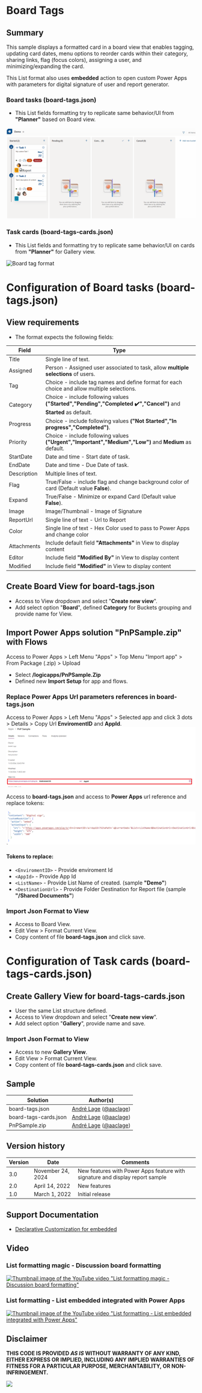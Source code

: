 # Board Tags

## Summary
This sample displays a formatted card in a board view that enables tagging, updating card dates, menu options to reorder cards within their category, sharing links, flag (focus colors), assigning a user, and minimizing/expanding the card. 

This List format also uses **embedded** action to open custom Power Apps with parameters for digital signature of user and report generator.

### Board tasks (board-tags.json)

- This List fields formatting try to replicate same behavior/UI from **"Planner"** based on Board view.

![screenshot of the sample](./assets/screenshot.gif)

### Task cards  (board-tags-cards.json)

- This List fields and formatting try to replicate same behavior/UI  on cards from **"Planner"** for Gallery view.

![Board tag format](./assets/screenshot-card-tasks.png) 

# Configuration of Board tasks (board-tags.json)

## View requirements
- The format expects the following fields:

Field |Type
--------|---------
Title | Single line of text.
Assigned | Person - Assigned user associated to task, allow **multiple selections** of users.
Tag | Choice - include tag names and define format for each choice and allow multiple selections.
Category | Choice - include following values **("Started","Pending","Completed ✔️","Cancel")** and **Started** as default.
Progress | Choice - include following values **("Not Started","In progress","Completed")**.
Priority | Choice - include following values **("Urgent","Important","Medium","Low")** and **Medium** as default.
StartDate | Date and time - Start date of task.
EndDate | Date and time - Due Date of task.
Description | Multiple lines of text.
Flag | True/False - include flag and change background color of card (Default value **False**).
Expand | True/False - Minimize or expand Card (Default value **False**).
Image | Image/Thumbnail - Image of Signature
ReportUrl | Single line of text - Url to Report
Color | Single line of text - Hex Color  used to pass to Power Apps and change color
Attachments | Include default field **"Attachments"** in View to display content 
Editor | Include field **"Modified By"** in View to display content 
Modified | Include field  **"Modified"** in View to display content 


## Create Board View for board-tags.json

- Access to View dropdown and select "**Create new view**".
- Add select option "**Board**", defined **Category** for Buckets grouping and provide name for View.

## Import Power Apps solution "PnPSample.zip" with Flows

Access to Power Apps > Left Menu "Apps" > Top Menu "Import app" > From Package (.zip) > Upload 
- Select **/logicapps/PnPSample.Zip**
- Defined new **Import Setup** for app and flows. 

### Replace Power Apps Url parameters references in board-tags.json

Access to Power Apps > Left Menu "Apps" > Selected app and click 3 dots > Details > Copy Url **EnviromentID** and **AppId**.
![Power Apps setting](./assets/screenshot-powerapp-info.png)

Access to **board-tags.json** and access to **Power Apps** url reference and replace tokens:

![Power Apps settings Params](./assets/screenshot-powerapp-json-param.png)

#### Tokens to replace:
- ```<EnviromentID>``` - Provide enviroment Id
- ```<AppId>``` - Provide App Id 
- ```<ListName>``` - Provide List Name of created. (sample **"Demo"**)
- ```<DestinationUrl>``` - Provide Folder Destination for Report file (sample **"/Shared Documents"**)

### Import Json Format to View

- Access to Board View.
- Edit View > Format Current View. 
- Copy content of file **board-tags.json** and click save.

# Configuration of Task cards  (board-tags-cards.json)

## Create Gallery View for board-tags-cards.json

- User the same List structure defined.
- Access to View dropdown and select "**Create new view**".
- Add select option "**Gallery**", provide name and save.

### Import Json Format to View

- Access to new **Gallery View**.
- Edit View > Format Current View. 
- Copy content of file **board-tags-cards.json** and click save.


## Sample

Solution|Author(s)
--------|---------
board-tags.json | [André Lage](https://github.com/aaclage) ([@aaclage](https://twitter.com/aaclage))
board-tags-cards.json | [André Lage](https://github.com/aaclage) ([@aaclage](https://twitter.com/aaclage))
PnPSample.zip | [André Lage](https://github.com/aaclage) ([@aaclage](https://twitter.com/aaclage))

## Version history

Version|Date|Comments
-------|----|--------
3.0|November 24, 2024|New features with Power Apps feature with signature and display report sample
2.0|April 14, 2022|New features
1.0|March 1, 2022|Initial release

## Support Documentation 

- [Declarative Customization for embedded](https://learn.microsoft.com/en-us/sharepoint/dev/declarative-customization/formatting-syntax-reference#customrowaction)

## Video

### List formatting magic - Discussion board formatting
[![Thumbnail image of the YouTube video "List formatting magic - Discussion board formatting"](https://img.youtube.com/vi/KTleK0_66IU/0.jpg)](https://www.youtube.com/watch?v=KTleK0_66IU)

### List formatting - List embedded integrated with Power Apps
[![Thumbnail image of the YouTube video "List formatting - List embedded integrated with Power Apps"](https://img.youtube.com/vi/s40X1dGu390/0.jpg)](https://www.youtube.com/watch?v=s40X1dGu390)

## Disclaimer
**THIS CODE IS PROVIDED *AS IS* WITHOUT WARRANTY OF ANY KIND, EITHER EXPRESS OR IMPLIED, INCLUDING ANY IMPLIED WARRANTIES OF FITNESS FOR A PARTICULAR PURPOSE, MERCHANTABILITY, OR NON-INFRINGEMENT.**

<img src="https://pnptelemetry.azurewebsites.net/list-formatting/view-samples/board-tags" />
